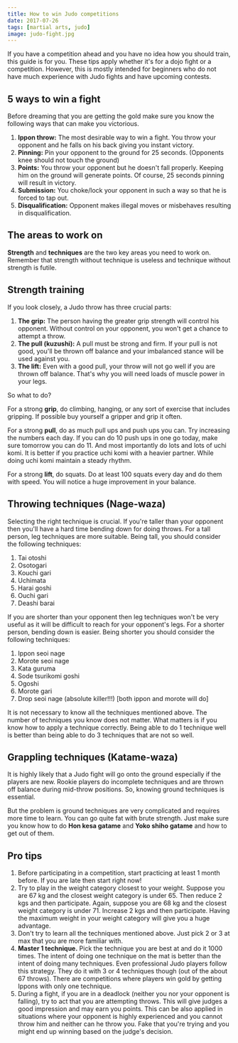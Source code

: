 ```yaml
---
title: How to win Judo competitions
date: 2017-07-26
tags: [martial arts, judo]
image: judo-fight.jpg
---
```


If you have a competition ahead and you have no idea how you should train, this guide is for you. These tips apply whether it's for a dojo fight or a competition. However, this is mostly intended for beginners who do not have much experience with Judo fights and have upcoming contests.

## 5 ways to win a fight

Before dreaming that you are getting the gold make sure you know the following ways that can make you victorious.	
1. **Ippon throw:** The most desirable way to win a fight. You throw your opponent and he falls on his back giving you instant victory.
2. **Pinning:** Pin your opponent to the ground for 25 seconds. (Opponents knee should not touch the ground)
3. **Points:** You throw your opponent but he doesn't fall properly. Keeping him on the ground will generate points. Of course, 25 seconds pinning will result in victory.
4. **Submission:** You choke/lock your opponent in such a way so that he is forced to tap out.
5. **Disqualification:** Opponent makes illegal moves or misbehaves resulting in disqualification.

## The areas to work on

**Strength** and **techniques** are the two key areas you need to work on. Remember that strength without technique is useless and technique without strength is futile.

## Strength training

If you look closely, a Judo throw has three crucial parts:
1. **The grip:** The person having the greater grip strength will control his opponent. Without control on your opponent, you won't get a chance to attempt a throw.
2. **The pull (kuzushi):** A pull must be strong and firm. If your pull is not good, you'll be thrown off balance and your imbalanced stance will be used against you.
3. **The lift:** Even with a good pull, your throw will not go well if you are thrown off balance. That's why you will need loads of muscle power in your legs.

So what to do?

For a strong **grip**, do climbing, hanging, or any sort of exercise that includes gripping. If possible buy yourself a gripper and grip it often.

For a strong **pull**, do as much pull ups and push ups you can. Try increasing the numbers each day. If you can do 10 push ups in one go today, make sure tomorrow you can do 11. And most importantly do lots and lots of uchi komi. It is better if you practice uchi komi with a heavier partner. While doing uchi komi maintain a steady rhythm.

For a strong **lift**, do squats. Do at least 100 squats every day and do them with speed. You will notice a huge improvement in your balance.

## Throwing techniques (Nage-waza)

Selecting the right technique is crucial. If you're taller than your opponent then you'll have a hard time bending down for doing throws. For a tall person, leg techniques are more suitable. Being tall, you should consider the following techniques:
1. Tai otoshi
2. Osotogari
3. Kouchi gari
4. Uchimata
5. Harai goshi
6. Ouchi gari
7. Deashi barai

If you are shorter than your opponent then leg techniques won't be very useful as it will be difficult to reach for your opponent's legs. For a shorter person, bending down is easier. Being shorter you should consider the following techniques:
1. Ippon seoi nage
2. Morote seoi nage
3. Kata guruma
4. Sode tsurikomi goshi 
5. Ogoshi
6. Morote gari
7. Drop seoi nage (absolute killer!!!) [both ippon and morote will do]

It is not necessary to know all the techniques mentioned above. The number of techniques you know does not matter. What matters is if you know how to apply a technique correctly. Being able to do 1 technique well is better than being able to do 3 techniques that are not so well.

## Grappling techniques (Katame-waza)

It is highly likely that a Judo fight will go onto the ground especially if the players are new. Rookie players do incomplete techniques and are thrown off balance during mid-throw positions. So, knowing ground techniques is essential.

But the problem is ground techniques are very complicated and requires more time to learn. You can go quite fat with brute strength. Just make sure you know how to do **Hon kesa gatame** and **Yoko shiho gatame** and how to get out of them.

## Pro tips
1. Before participating in a competition, start practicing at least 1 month before. If you are late then start right now!
2. Try to play in the weight category closest to your weight. Suppose you are 67 kg and the closest weight category is under 65. Then reduce 2 kgs and then participate. Again, suppose you are 68 kg and the closest weight category is under 71. Increase 2 kgs and then participate. Having the maximum weight in your weight category will give you a huge advantage.
3. Don't try to learn all the techniques mentioned above. Just pick 2 or 3 at max that you are more familiar with.
4. **Master 1 technique.** Pick the technique you are best at and do it 1000 times. The intent of doing one technique on the mat is better than the intent of doing many techniques. Even professional Judo players follow this strategy. They do it with 3 or 4 techniques though (out of the about 67 throws). There are competitions where players win gold by getting Ippons with only one technique.
5. During a fight, if you are in a deadlock (neither you nor your opponent is falling), try to act that you are attempting throws. This will give judges a good impression and may earn you points. This can be also applied in situations where your opponent is highly experienced and you cannot throw him and neither can he throw you. Fake that you're trying and you might end up winning based on the judge's decision.
